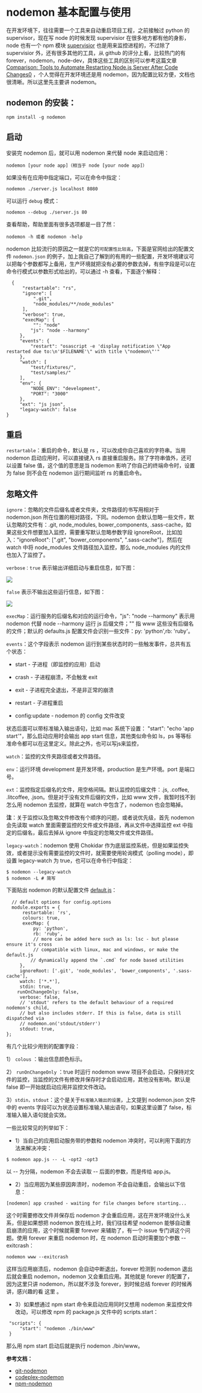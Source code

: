 # nodemon 基本配置与使用

在开发环境下，往往需要一个工具来自动重启项目工程，之前接触过 python 的 supervisor，现在写 node 的时候发现 supervisior 在很多地方都有他的身影，node 也有一个 npm 模块 [supervisior](https://github.com/petruisfan/node-supervisor) 也是用来监控进程的，不过除了 supervisior 外，还有很多其他的工具，从 github 的评分上看，比较热门的有 forever，nodemon，node-dev，具体这些工具的区别可以参考这篇文章  [Comparison: Tools to Automate Restarting Node.js Server After Code Changes0](https://strongloop.com/strongblog/comparison-tools-to-automate-restarting-node-js-server-after-code-changes-forever-nodemon-nodesupervisor-nodedev/) ，个人觉得在开发环境还是用 nodemon，因为配置比较方便，文档也很清晰。所以这里先主要讲 nodemon。

## nodemon 的安装：
```
npm install -g nodemon
```
## 启动
安装完 nodemon 后，就可以用 nodemon 来代替 node 来启动应用：
```
nodemon [your node app]（相当于 node [your node app]）
```

如果没有在应用中指定端口，可以在命令中指定：
```
nodemon ./server.js localhost 8080
```

可以运行 `debug` 模式：
```
nodemon --debug ./server.js 80
```
查看帮助，帮助里面有很多选项都是一目了然：
```
nodemon -h 或者 nodemon -help
```
nodemon 比较流行的原因之一就是它的`可配置性比较高`，下面是官网给出的配置文件 `nodemon.json`  的例子，加上我自己了解到的有用的一些配置，开发环境建议可以把每个参数都写上备用，生产环境就把没有必要的参数去掉，有些字段是可以在命令行模式以参数形式给出的，可以通过 -h 查看，下面逐个解释：
```
  {
      "restartable": "rs",
      "ignore": [
          ".git",
          "node_modules/**/node_modules"
      ],
      "verbose": true,
      "execMap": {
          "": "node"
         "js": "node --harmony"
     },
     "events": {
         "restart": "osascript -e 'display notification \"App restarted due to:\n'$FILENAME'\" with title \"nodemon\"'"
     },
     "watch": [
         "test/fixtures/",
         "test/samples/"
     ],
     "env": {
         "NODE_ENV": "development",
         "PORT": "3000"
     },
     "ext": "js json",
     "legacy-watch": false
}
```

## 重启
`restartable`：重启的命令，默认是 rs ，可以改成你自己喜欢的字符串。当用 nodemon 启动应用时，可以直接键入 rs 直接重启服务。除了字符串值外，还可以设置 false 值，这个值的意思是当 nodemon 影响了你自己的终端命令时，设置为 false 则不会在 nodemon 运行期间监听 rs 的重启命令。
## 忽略文件
`ignore`：忽略的文件后缀名或者文件夹，文件路径的书写用相对于 nodemon.json 所在位置的相对路径，下同。nodemon 会默认忽略一些文件，默认忽略的文件有：.git, node_modules, bower_components, .sass-cache，如果这些文件想要加入监控，需要重写默认忽略参数字段 ignoreRoot，比如加入："ignoreRoot": [".git", "bower_components", ".sass-cache"]，然后在 watch 中将 node_modules 文件路径加入监控，那么 node_modules 内的文件也加入了监控了。

`verbose：true` 表示输出详细启动与重启信息，如下图：

![](http://img2.tuicool.com/fERfuu.png!web)


`false` 表示不输出这些运行信息，如下图：

![](http://img1.tuicool.com/uEJJZfv.png!web)



`execMap`：运行服务的后缀名和对应的运行命令，"js": "node --harmony" 表示用 nodemon 代替 node  --harmony 运行 js 后缀文件；"" 指 www 这些没有后缀名的文件；默认的 defaults.js 配置文件会识别一些文件：py: 'python',rb: 'ruby'。

`events`：这个字段表示 nodemon 运行到某些状态时的一些触发事件，总共有五个状态：

- start - 子进程（即监控的应用）启动

- crash - 子进程崩溃，不会触发 exit

- exit - 子进程完全退出，不是非正常的崩溃

- restart - 子进程重启

- config:update - nodemon 的 config 文件改变

状态后面可以带标准输入输出语句，比如 mac 系统下设置： "start": "echo 'app start'"，那么启动应用时会输出 app start 信息，其他类似命令如 ls，ps 等等标准命令都可以在这里定义。除此之外，也可以写js来监控，

<!-- github 上有介绍： events.md ，不过我试过之后没有成功，如果有懂的朋友，记得在评论不吝赐教。^_^ -->

`watch`：监控的文件夹路径或者文件路径。

`env`：运行环境 development 是开发环境，production 是生产环境。port 是端口号。

`ext`：监控指定后缀名的文件，用空格间隔。默认监控的后缀文件：.js, .coffee, .litcoffee, .json。但是对于没有文件后缀的文件，比如 www 文件，我暂时找不到怎么用 nodemon 去监控，就算在 watch 中包含了，nodemon 也会忽略掉。

**注**：关于监控以及忽略文件修改有个顺序的问题，或者说优先级，首先 nodemon 会先读取 watch 里面需要监控的文件或文件路径，再从文件中选择监控 ext 中指定的后缀名，最后去掉从 ignore 中指定的忽略文件或文件路径。

`legacy-watch`：nodemon 使用  Chokidar 作为底层监控系统，但是如果监控失效，或者提示没有需要监控的文件时，就需要使用轮询模式（polling mode），即设置 legacy-watch 为 true，也可以在命令行中指定：
```
$ nodemon --legacy-watch 
$ nodemon -L # 简写
```
<span><span style="font-family: verdana, Arial, Helvetica, sans-serif; line-height: 1.5;">下面贴出 nodemon 的默认配置文件&nbsp;</span><a style="font-family: verdana, Arial, Helvetica, sans-serif; line-height: 1.5;" href="https://github.com/remy/nodemon/blob/master/lib/config/defaults.js">default.js</a><span style="font-family: verdana, Arial, Helvetica, sans-serif; line-height: 1.5;">：</span></span>
```
  // default options for config.options
  module.exports = {
      restartable: 'rs',
      colours: true,
      execMap: {
          py: 'python',
          rb: 'ruby',
          // more can be added here such as ls: lsc - but please ensure it's cross
          // compatible with linux, mac and windows, or make the default.js
         // dynamically append the `.cmd` for node based utilities
     },
     ignoreRoot: ['.git', 'node_modules', 'bower_components', '.sass-cache'],
     watch: ['*.*'],
     stdin: true,
    runOnChangeOnly: false,
     verbose: false,
     // 'stdout' refers to the default behaviour of a required nodemon's child,
     // but also includes stderr. If this is false, data is still dispatched via
     // nodemon.on('stdout/stderr')
     stdout: true,
};
```

有几个比较少用到的配置字段：

1） `colous` ：输出信息颜色标示。

2） `runOnChangeOnly` ：true 时运行 nodemon www 项目不会启动，只保持对文件的监控，当监控的文件有修改并保存时才会启动应用，其他没有影响。默认是 false 即一开始就启动应用并监控文件改动。

3）` stdin，stdout `：这个是关于`标准输入输出的设置`，上文提到 nodemon.json 文件中的 events 字段可以为状态设置标准输入输出语句，如果这里设置了 false，标准输入输入语句就会实效。

一些比较常见的列举如下：

- 1）当自己的应用启动服务带的参数和 nodemon 冲突时，可以利用下面的方法来解决冲突：
```
$ nodemon app.js -- -L -opt2 -opt3
```
以 -- 为分隔，nodemon 不会去读取 -- 后面的参数，而是传给 app.js。

- 2）当应用因为某些原因奔溃时，nodemon 不会自动重启，会输出以下信息：
```
[nodemon] app crashed - waiting for file changes before starting...
```
这个时需要修改文件并保存后 nodemon 才会重启应用，这在开发环境没什么关系，但是如果想把 nodemon 放在线上时，我们往往希望 nodemon 能够自动重启崩溃的应用，这个时候就需要 forever 来辅助了，有一个  issue 专门讲这个问题。使用 forever 来重启 nodemon 时，在 nodemon 启动时需要加个参数 --exitcrash：
```
nodemon www --exitcrash
```

这样当应用崩溃后，nodemon 会自动中断退出，forever 检测到 nodemon 退出后就会重启 nodemon，nodemon 又会重启应用。其他就是 forever 的配置了，因为这里只讲 nodemon，所以就不涉及 forever，到时候总结 forever 的时候再讲，感兴趣的看 这里 。

- 3）如果想通过 npm start 命令来启动应用同时又想用 nodemon 来监控文件改动，可以修改 npm 的 package.js 文件中的 scripts.start：
```
 "scripts": {
     "start": "nodemon ./bin/www"
 }
```
那么用 npm start 启动后就是执行 nodemon ./bin/www。

**参考文档：**
- [git-nodemon](https://github.com/remy/nodemon)
- [codeplex-nodemon](https://archive.codeplex.com/)
- [npm-nodemon](https://www.npmjs.com/package/nodemon)
